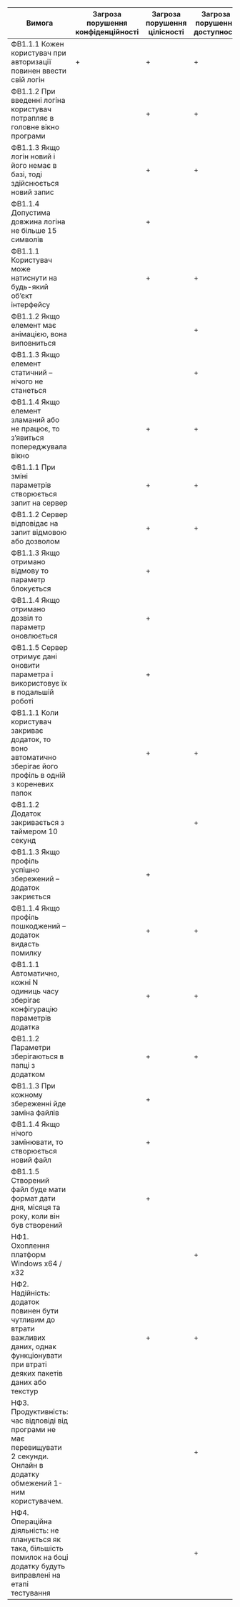 | **Вимога**                                                                 | **Загроза порушення конфіденційності** | **Загроза порушення цілісності** | **Загроза порушення доступності** |
|---------------------------------------------------------------------------|---------------------------------------|----------------------------------|-----------------------------------|
| ФВ1.1.1 Кожен користувач при авторизації повинен ввести свій логін        | +                                     | +                                | +                                 |
| ФВ1.1.2 При введенні логіна користувач потрапляє в головне вікно програми |                                       | +                                | +                                 |
| ФВ1.1.3 Якщо логін новий і його немає в базі, тоді здійснюється новий запис|                                       | +                                | +                                 |
| ФВ1.1.4 Допустима довжина логіна не більше 15 символів                    |                                       | +                                |                                   |
| ФВ1.1.1 Користувач може натиснути на будь-який об’єкт інтерфейсу          |                                       | +                                | +                                 |
| ФВ1.1.2 Якщо елемент має анімацією, вона виповниться                      |                                       |                                   | +                                 |
| ФВ1.1.3 Якщо елемент статичний – нічого не станеться                      |                                       |                                   | +                                 |
| ФВ1.1.4 Якщо елемент зламаний або не працює, то з’явиться попереджувала вікно |                                       | +                                | +                                 |
| ФВ1.1.1 При зміні параметрів створюється запит на сервер                  |                                       | +                                | +                                 |
| ФВ1.1.2 Сервер відповідає на запит відмовою або дозволом                  |                                       | +                                | +                                 |
| ФВ1.1.3 Якщо отримано відмову то параметр блокується                      |                                       | +                                |                                   |
| ФВ1.1.4 Якщо отримано дозвіл то параметр оновлюється                      |                                       | +                                |                                   |
| ФВ1.1.5 Сервер отримує дані оновити параметра і використовує їх в подальшій роботі |                                       | +                                |                                   |
| ФВ1.1.1 Коли користувач закриває додаток, то воно автоматично зберігає його профіль в одній з кореневих папок |                                       | +                                | +                                 |
| ФВ1.1.2 Додаток закривається з таймером 10 секунд                         |                                       |                                   | +                                 |
| ФВ1.1.3 Якщо профіль успішно збережений – додаток закриється              |                                       | +                                |                                   |
| ФВ1.1.4 Якщо профіль пошкоджений – додаток видасть помилку                |                                       | +                                | +                                 |
| ФВ1.1.1 Автоматично, кожні N одиниць часу зберігає конфігурацію параметрів додатка |                                       | +                                | +                                 |
| ФВ1.1.2 Параметри зберігаються в папці з додатком                         |                                       | +                                | +                                 |
| ФВ1.1.3 При кожному збереженні йде заміна файлів                          |                                       | +                                |                                   |
| ФВ1.1.4 Якщо нічого замінювати, то створюється новий файл                 |                                       | +                                |                                   |
| ФВ1.1.5 Створений файл буде мати формат дати дня, місяця та року, коли він був створений |                                       | +                                |                                   |
| НФ1. Охоплення платформ Windows x64 / x32                                |                                       |                                   | +                                 |
| НФ2. Надійність: додаток повинен бути чутливим до втрати важливих даних, однак функціонувати при втраті деяких пакетів даних або текстур |                                       | +                                | +                                 |
| НФ3. Продуктивність: час відповіді від програми не має перевищувати 2 секунди. Онлайн в додатку обмежений 1-ним користувачем. |                                       |                                   | +                                 |
| НФ4. Операційна діяльність: не планується як така, більшість помилок на боці додатку будуть виправлені на етапі тестування |                                       |                                   | +                                 |
